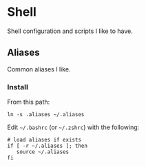 # Shell

Shell configuration and scripts I like to have.



## Aliases

Common aliases I like.


### Install

From this path:
```
ln -s .aliases ~/.aliases
```

Edit `~/.bashrc` (or `~/.zshrc`) with the following:
```
# load aliases if exists
if [ -r ~/.aliases ]; then
   source ~/.aliases
fi